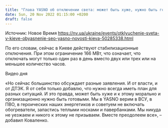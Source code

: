 ```yaml
---
title: "Глава YASNO об отключении света: может быть хуже, нужно быть готовым"
date: Sun, 20 Nov 2022 01:15:00 +0200
draft: false
---
```

Источник: Новое Время https://nv.ua/ukraine/events/otklyuchenie-sveta-v-kieve-obyasnenie-seo-yasno-novosti-kieva-50285338.html


По его словам, сейчас в Киеве действуют стабилизационные отключения. При этом ограничение 166 МВт, что означает, что отключать могут только один раз в день вместо двух или трех или на меньшее количество часов.

 Видео дня   

«Но сейчас большинство обсуждает разные заявления. И от власти, и от ДТЭК. Я от себя только добавлю, что нужно всегда иметь план для разных ситуаций. И это правда, может быть хуже и к этому морально и организационно нужно быть готовыми. Мы в YASNO верим в ВСУ, в ПВО, в героических наших энергетиков и советуем не включать обогреватели, запастись теплыми носками и павербанками. Мы никуда не уезжаем и никого к этому не призываем. Вместе преодолеем все», – добавил Коваленко.
